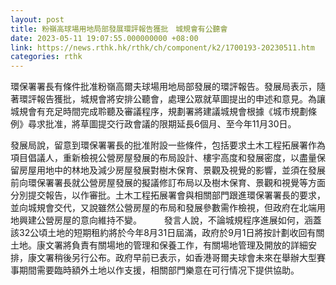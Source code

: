 ```yaml
---
layout: post
title: 粉嶺高球場用地局部發展環評報告獲批　城規會有公聽會
date: 2023-05-11 19:07:55.000000000 +08:00
link: https://news.rthk.hk/rthk/ch/component/k2/1700193-20230511.htm
categories: rthk
---
```


環保署署長有條件批准粉嶺高爾夫球場用地局部發展的環評報告。發展局表示，隨著環評報告獲批，城規會將安排公聽會，處理公眾就草圖提出的申述和意見。為讓城規會有充足時間完成聆聽及審議程序，規劃署將建議城規會根據《城市規劃條例》尋求批准，將草圖提交行政會議的限期延長6個月、至今年11月30日。

發展局說，留意到環保署署長的批准附設一些條件，包括要求土木工程拓展署作為項目倡議人，重新檢視公營房屋發展的布局設計、樓宇高度和發展密度，以盡量保留房屋用地中的林地及減少房屋發展對樹木保育、景觀及視覺的影響，並須在發展前向環保署署長就公營房屋發展的擬議修訂布局以及樹木保育、景觀和視覺等方面分別提交報告，以作審批。土木工程拓展署會與相關部門跟進環保署署長的要求，並向城規會交代，又說雖然公營房屋的布局和發展參數需作檢視，但政府在北端用地興建公營房屋的意向維持不變。
　　 
發言人說，不論城規程序進展如何，涵蓋該32公頃土地的短期租約將於今年8月31日屆滿，政府於9月1日將按計劃收回有關土地。康文署將負責有關場地的管理和保養工作，有關場地管理及開放的詳細安排，康文署稍後另行公布。政府早前已表示，如香港哥爾夫球會未來在舉辦大型賽事期間需要臨時額外土地以作支援，相關部門樂意在可行情况下提供協助。
